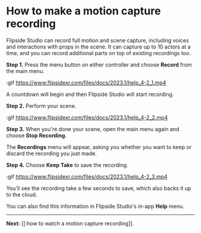 # How to make a motion capture recording

Flipside Studio can record full motion and scene capture, including voices and interactions with props in the scene. It can capture up to 10 actors at a time, and you can record additional parts on top of existing recordings too.

**Step 1.** Press the menu button on either controller and choose **Record** from the main menu.

:gif https://www.flipsidexr.com/files/docs/2023.1/help_4-2_1.mp4

A countdown will begin and then Flipside Studio will start recording.

**Step 2.** Perform your scene.

:gif https://www.flipsidexr.com/files/docs/2023.1/help_4-2_2.mp4

**Step 3.** When you're done your scene, open the main menu again and choose **Stop Recording**.

The **Recordings** menu will appear, asking you whether you want to keep or discard the recording you just made.

**Step 4.** Choose **Keep Take** to save the recording.

:gif https://www.flipsidexr.com/files/docs/2023.1/help_4-2_3.mp4

You'll see the recording take a few seconds to save, which also backs it up to the cloud.

You can also find this information in Flipside Studio's in-app **Help** menu.

---

**Next:** [[:how to watch a motion capture recording]].
